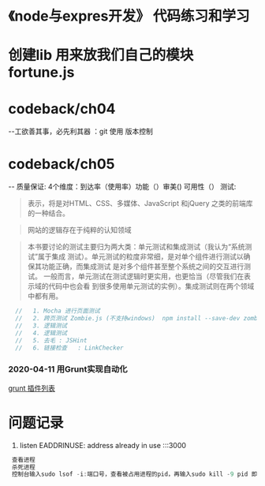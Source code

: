 # 《node与expres开发》 代码练习和学习

# 创建lib 用来放我们自己的模块 fortune.js

# codeback/ch04 
--工欲善其事，必先利其器 ：git 使用  版本控制

# codeback/ch05 
-- 质量保证: 4个维度：到达率（使用率）功能（）审美() 可用性（） 测试:

> 表示，将是对HTML、CSS、多媒体、JavaScript 和jQuery 之类的前端库的一种结合。

> 网站的逻辑存在于纯粹的认知领域

>本书要讨论的测试主要归为两大类：单元测试和集成测试（我认为“系统测试”属于集成
测试）。单元测试的粒度非常细，是对单个组件进行测试以确保其功能正确，而集成测试
是对多个组件甚至整个系统之间的交互进行测试。
一般而言，单元测试在测试逻辑时更实用，也更恰当（尽管我们在表示域的代码中也会看
到很多使用单元测试的实例）。集成测试则在两个领域中都有用。

```js
  //   1. Mocha 进行页面测试
  //   2. 跨页测试 Zombie.js (不支持windows)  npm install --save-dev zombie
  //   3. 逻辑测试
  //   4. 逻辑测试
  //   5. 去毛 : JSHint
  //   6. 链接检查   : LinkChecker 
```
### 2020-04-11 用Grunt实现自动化
[grunt 插件列表](https://gruntjs.com/plugins)

# 问题记录 

1. listen EADDRINUSE: address already in use :::3000
```js
 查看进程 
 杀死进程
 控制台输入sudo lsof -i:端口号，查看被占用进程的pid，再输入sudo kill -9 pid 即可杀死进程。
```
